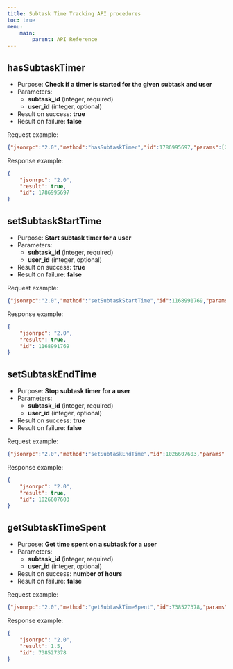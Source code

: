 ```yaml
---
title: Subtask Time Tracking API procedures
toc: true
menu:
    main:
        parent: API Reference
---
```


hasSubtaskTimer
---------------

- Purpose: **Check if a timer is started for the given subtask and
    user**
- Parameters:
    - **subtask\_id** (integer, required)
    - **user\_id** (integer, optional)
- Result on success: **true**
- Result on failure: **false**

Request example:

```json
{"jsonrpc":"2.0","method":"hasSubtaskTimer","id":1786995697,"params":[2,4]}
```

Response example:

```json
{
    "jsonrpc": "2.0",
    "result": true,
    "id": 1786995697
}
```

setSubtaskStartTime
-------------------

- Purpose: **Start subtask timer for a user**
- Parameters:
    - **subtask\_id** (integer, required)
    - **user\_id** (integer, optional)
- Result on success: **true**
- Result on failure: **false**

Request example:

```json
{"jsonrpc":"2.0","method":"setSubtaskStartTime","id":1168991769,"params":[2,4]}
```

Response example:

```json
{
    "jsonrpc": "2.0",
    "result": true,
    "id": 1168991769
}
```

setSubtaskEndTime
-----------------

- Purpose: **Stop subtask timer for a user**
- Parameters:
    - **subtask\_id** (integer, required)
    - **user\_id** (integer, optional)
- Result on success: **true**
- Result on failure: **false**

Request example:

```json
{"jsonrpc":"2.0","method":"setSubtaskEndTime","id":1026607603,"params":[2,4]}
```

Response example:

```json
{
    "jsonrpc": "2.0",
    "result": true,
    "id": 1026607603
}
```

getSubtaskTimeSpent
-------------------

- Purpose: **Get time spent on a subtask for a user**
- Parameters:
    - **subtask\_id** (integer, required)
    - **user\_id** (integer, optional)
- Result on success: **number of hours**
- Result on failure: **false**

Request example:

```json
{"jsonrpc":"2.0","method":"getSubtaskTimeSpent","id":738527378,"params":[2,4]}
```

Response example:

```json
{
    "jsonrpc": "2.0",
    "result": 1.5,
    "id": 738527378
}
```
